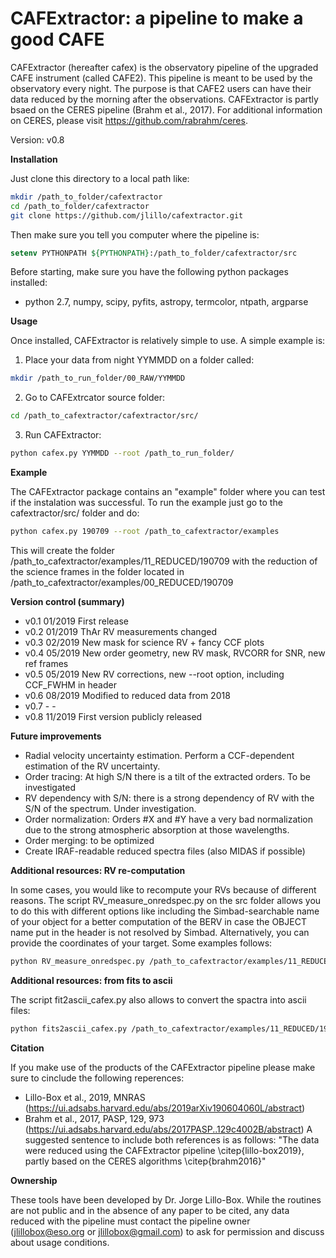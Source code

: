 # CAFExtractor: a pipeline to make a good CAFE

CAFExtractor (hereafter cafex) is the observatory pipeline of the upgraded CAFE instrument (called CAFE2). This pipeline is meant to be used by the observatory every night. The purpose is that CAFE2 users can have their data reduced by the morning after the observations. CAFExtractor is partly bsaed on the CERES pipeline (Brahm et al., 2017). For additional information on CERES, please visit https://github.com/rabrahm/ceres.

Version: v0.8

**Installation**

Just clone this directory to a local path like:

```bash
mkdir /path_to_folder/cafextractor
cd /path_to_folder/cafextractor
git clone https://github.com/jlillo/cafextractor.git
```
Then make sure you tell you computer where the pipeline is:

```tcsh
setenv PYTHONPATH ${PYTHONPATH}:/path_to_folder/cafextractor/src
```

Before starting, make sure you have the following python packages installed:
- python 2.7, numpy, scipy, pyfits, astropy, termcolor, ntpath, argparse


**Usage**

Once installed, CAFExtractor is relatively simple to use. A simple example is:

1. Place your data from night YYMMDD on a folder called:

```bash
mkdir /path_to_run_folder/00_RAW/YYMMDD
```

2. Go to CAFExtrcator source folder:

```bash
cd /path_to_cafextractor/cafextractor/src/
```

3. Run CAFExtractor:
```bash
python cafex.py YYMMDD --root /path_to_run_folder/
```

**Example**

The CAFExtractor package contains an "example" folder where you can test if the instalation was successful. To run the example just go to the cafextractor/src/ folder and  do:

```bash
python cafex.py 190709 --root /path_to_cafextractor/examples
```

This will create the folder /path_to_cafextractor/examples/11_REDUCED/190709 with the reduction of the science frames in the folder located in /path_to_cafextractor/examples/00_REDUCED/190709

**Version control (summary)**
- v0.1	  01/2019	First release
- v0.2	  01/2019	ThAr RV measurements changed
- v0.3	  02/2019	New mask for science RV + fancy CCF plots
- v0.4	  05/2019	New order geometry, new RV mask, RVCORR for SNR, new ref frames
- v0.5	  05/2019	New RV corrections, new --root option, including CCF_FWHM in header
- v0.6	  08/2019	Modified to reduced data from 2018
- v0.7	  -		-
- v0.8	  11/2019	First version publicly released  

**Future improvements**

- Radial velocity uncertainty estimation. Perform a CCF-dependent estimation of the RV uncertainty.
- Order tracing: At high S/N there is a tilt of the extracted orders. To be investigated
- RV dependency with S/N: there is a strong dependency of RV with the S/N of the spectrum. Under investigation.
- Order normalization: Orders #X and #Y have a very bad normalization due to the strong atmospheric absorption at those wavelengths.
- Order merging: to be optimized
- Create IRAF-readable reduced spectra files (also MIDAS if possible)

**Additional resources: RV re-computation**

In some cases, you would like to recompute your RVs because of different reasons. The script RV_measure_onredspec.py on the src folder allows you to do this with different options like including the Simbad-searchable name of your object for a better computation of the BERV in case the OBJECT name put in the header is not resolved by Simbad. Alternatively, you can provide the coordinates of your target. Some examples follows:

```bash
python RV_measure_onredspec.py /path_to_cafextractor/examples/11_REDUCED/190709/reduced/HD109358__190709_0052_red.fits --COORD 12:33:44.54 +41:21:26.92 --RVguess 6.2 --RVampl 100. --UPDATERV
```

**Additional resources: from fits to ascii**

The script fit2ascii_cafex.py also allows to convert the spactra into ascii files:

```bash
python fits2ascii_cafex.py /path_to_cafextractor/examples/11_REDUCED/190709/reduced/
```

**Citation**

If you make use of the products of the CAFExtractor pipeline please make sure to cinclude the following reperences:
- Lillo-Box et al., 2019, MNRAS (https://ui.adsabs.harvard.edu/abs/2019arXiv190604060L/abstract)
- Brahm et al., 2017, PASP, 129, 973 (https://ui.adsabs.harvard.edu/abs/2017PASP..129c4002B/abstract)
A suggested sentence to include both references is as follows: "The data were reduced using the CAFExtractor pipeline \citep{lillo-box2019}, partly based on the CERES algorithms \citep{brahm2016}"

**Ownership**

These tools have been developed by Dr. Jorge Lillo-Box. While the routines are not public and in the absence of any paper to be cited, any data reduced with the pipeline must contact the pipeline owner (jlillobox@eso.org or jlillobox@gmail.com) to ask for permission and discuss about usage conditions. 
